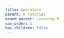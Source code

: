 ```yaml
---
title: Operators
parent: R Tutorial
grand_parent: Learning R
nav_order: 3
has_children: false
---
```


